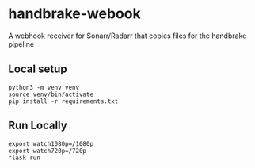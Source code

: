 # handbrake-webook
A webhook receiver for Sonarr/Radarr that copies files for the handbrake pipeline

## Local setup

    python3 -m venv venv
    source venv/bin/activate
    pip install -r requirements.txt

## Run Locally

    export watch1080p=/1080p
    export watch720p=/720p
    flask run
